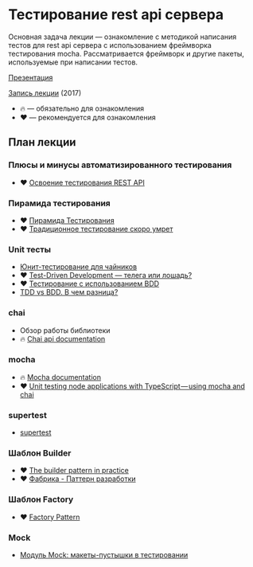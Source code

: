 # Тестирование rest api сервера

Основная задача лекции — ознакомление с методикой написания тестов для rest api сервера с использованием  фреймворка тестирования mocha. Рассматривается фреймворк и другие пакеты, используемые при написании тестов.

[Презентация](https://docs.google.com/presentation/d/1trHsSqNtovsq-WsAEzHQHyokS7auCx7g9iB5foWqzlE/edit?usp=sharing)

[Запись лекции](https://vimeo.com/227231424/a1c4445159) (2017)

* 🔥 — обязательно для ознакомления
* ❤️ — рекомендуется для ознакомления

## План лекции

### Плюсы и минусы автоматизированного тестирования

* ❤️ [Освоение тестирования REST API](http://www.software-testing.ru/library/testing/general-testing/2518-rest-api-testing)

### Пирамида тестирования

* ❤️ [Пирамида Тестирования](https://medium.com/@arturbasak/the-testing-pyramid-2fec1c1fef91)
* ❤️ [Традиционное тестирование скоро умрет](https://habrahabr.ru/post/266309/)

### Unit тесты

* [Юнит-тестирование для чайников](https://habrahabr.ru/post/169381/)
* ❤️ [Test-Driven Development — телега или лошадь?](https://habrahabr.ru/post/206828/)
* ❤️ [Тестирование с использованием BDD](https://habrahabr.ru/post/139674/)
* [TDD vs BDD. В чем разница?](https://dou.ua/forums/topic/8897/)

### chai

* Обзор работы библиотеки
* 🔥 [Chai api documentation](http://chaijs.com/api/)

### mocha

* 🔥 [Mocha documentation](https://mochajs.org/)
* ❤️ [Unit testing node applications with TypeScript — using mocha and chai](https://journal.artfuldev.com/unit-testing-node-applications-with-typescript-using-mocha-and-chai-384ef05f32b2)

### supertest

* [supertest](https://github.com/visionmedia/supertest)

### Шаблон Builder

* ❤️ [The builder pattern in practice](https://jlordiales.me/2012/12/13/the-builder-pattern-in-practice/)
* ❤️ [Фабрика - Паттерн разработки](http://www.technerium.ru/izuchenie-java-na-praktike/fabrika-pattern-razrabotki)

### Шаблон Factory

* ❤️ [Factory Pattern](http://www.oodesign.com/factory-pattern.html)

### Mock

* [Модуль Mock: макеты-пустышки в тестировании](https://habrahabr.ru/post/141209/)
